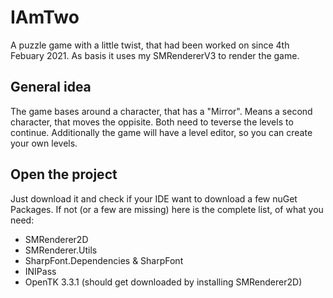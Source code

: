 # IAmTwo
A puzzle game with a little twist, that had been worked on since 4th Febuary 2021.
As basis it uses my SMRendererV3 to render the game.

## General idea
The game bases around a character, that has a "Mirror". Means a second character, that moves the oppisite.
Both need to teverse the levels to continue.
Additionally the game will have a level editor, so you can create your own levels.

## Open the project
Just download it and check if your IDE want to download a few nuGet Packages.
If not (or a few are missing) here is the complete list, of what you need:

* SMRenderer2D
* SMRenderer.Utils
* SharpFont.Dependencies & SharpFont
* INIPass
* OpenTK 3.3.1 (should get downloaded by installing SMRenderer2D)
